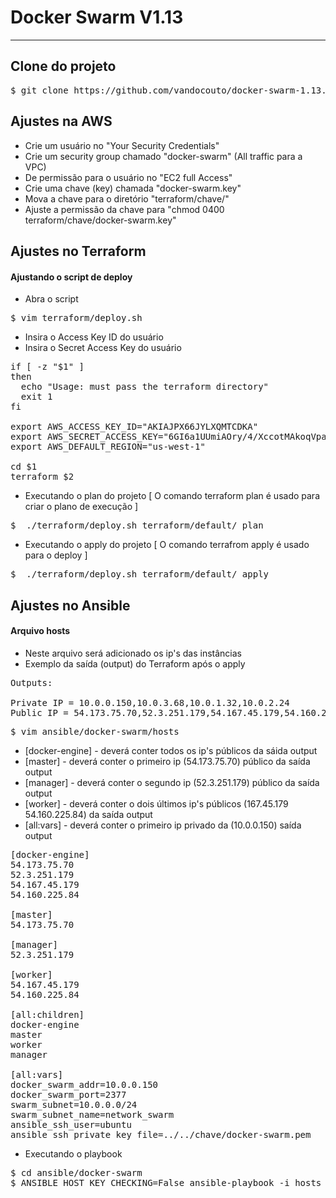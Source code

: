 # Docker Swarm V1.13

<hr>


## Clone do projeto

<pre>
$ git clone https://github.com/vandocouto/docker-swarm-1.13.git
</pre>

## Ajustes na AWS

- Crie um usuário no "Your Security Credentials"
- Crie um security group chamado "docker-swarm" (All traffic para a VPC)
- De permissão para o usuário no "EC2 full Access"
- Crie uma chave (key) chamada "docker-swarm.key"
- Mova a chave para o diretório "terraform/chave/"
- Ajuste a permissão da chave para "chmod 0400 terraform/chave/docker-swarm.key"

## Ajustes no Terraform

#### Ajustando o script de deploy

- Abra o script

<pre>
$ vim terraform/deploy.sh
</pre>

- Insira o Access Key ID do usuário
- Insira o Secret Access Key do usuário

<pre>
if [ -z "$1" ]
then
  echo "Usage: must pass the terraform directory"
  exit 1
fi

export AWS_ACCESS_KEY_ID="AKIAJPX66JYLXQMTCDKA"
export AWS_SECRET_ACCESS_KEY="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"
export AWS_DEFAULT_REGION="us-west-1"

cd $1
terraform $2
</pre>


- Executando o plan do projeto [ O comando terraform plan é usado para criar o plano de execução ]

<pre>
$  ./terraform/deploy.sh terraform/default/ plan
</pre>

- Executando o apply do projeto [ O comando terrafrom apply é usado para o deploy ]

<pre>
$  ./terraform/deploy.sh terraform/default/ apply
</pre>

## Ajustes no Ansible

#### Arquivo hosts
- Neste arquivo será adicionado os ip's das instâncias
- Exemplo da saída (output) do Terraform após o apply 

<pre>
Outputs:

Private IP = 10.0.0.150,10.0.3.68,10.0.1.32,10.0.2.24
Public IP = 54.173.75.70,52.3.251.179,54.167.45.179,54.160.225.84
</pre>

<pre>
$ vim ansible/docker-swarm/hosts
</pre>

- [docker-engine] 	- deverá conter todos os ip's públicos da sáida output
- [master] 		- deverá conter o primeiro ip (54.173.75.70) público da saída output
- [manager] 		- deverá conter o segundo ip (52.3.251.179) público da saída output
- [worker] 		- deverá conter o dois últimos ip's públicos (167.45.179 54.160.225.84) da saída output
- [all:vars] 		- deverá conter o primeiro ip privado da (10.0.0.150) saída output

<pre>
[docker-engine]
54.173.75.70
52.3.251.179
54.167.45.179
54.160.225.84

[master]
54.173.75.70

[manager]
52.3.251.179

[worker]
54.167.45.179
54.160.225.84

[all:children]
docker-engine
master
worker
manager

[all:vars]
docker_swarm_addr=10.0.0.150
docker_swarm_port=2377
swarm_subnet=10.0.0.0/24
swarm_subnet_name=network_swarm
ansible_ssh_user=ubuntu
ansible_ssh_private_key_file=../../chave/docker-swarm.pem
</pre>

- Executando o playbook

<pre>
$ cd ansible/docker-swarm
$ ANSIBLE_HOST_KEY_CHECKING=False ansible-playbook -i hosts ./tasks/main.yml 
</pre>
